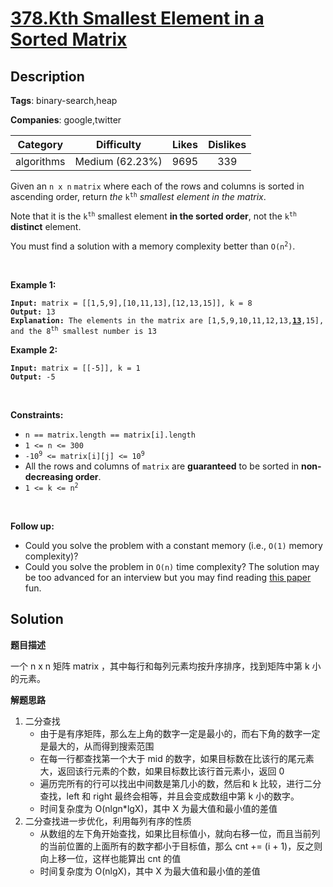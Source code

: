 # [378.Kth Smallest Element in a Sorted Matrix](https://leetcode.com/problems/kth-smallest-element-in-a-sorted-matrix/description/)

## Description

**Tags**: binary-search,heap

**Companies**: google,twitter

| Category | Difficulty | Likes | Dislikes |
| :------: | :--------: | :---: | :------: |
| algorithms | Medium (62.23%) | 9695 | 339 |

<p>Given an <code>n x n</code> <code>matrix</code> where each of the rows and columns is sorted in ascending order, return <em>the</em> <code>k<sup>th</sup></code> <em>smallest element in the matrix</em>.</p>
<p>Note that it is the <code>k<sup>th</sup></code> smallest element <strong>in the sorted order</strong>, not the <code>k<sup>th</sup></code> <strong>distinct</strong> element.</p>
<p>You must find a solution with a memory complexity better than <code>O(n<sup>2</sup>)</code>.</p>
<p>&nbsp;</p>
<p><strong class="example">Example 1:</strong></p>
<pre><code><strong>Input:</strong> matrix = [[1,5,9],[10,11,13],[12,13,15]], k = 8
<strong>Output:</strong> 13
<strong>Explanation:</strong> The elements in the matrix are [1,5,9,10,11,12,13,<u><strong>13</strong></u>,15], and the 8<sup>th</sup> smallest number is 13</code></pre>
<p><strong class="example">Example 2:</strong></p>
<pre><code><strong>Input:</strong> matrix = [[-5]], k = 1
<strong>Output:</strong> -5</code></pre>
<p>&nbsp;</p>
<p><strong>Constraints:</strong></p>
<ul>
  <li><code>n == matrix.length == matrix[i].length</code></li>
  <li><code>1 &lt;= n &lt;= 300</code></li>
  <li><code>-10<sup>9</sup> &lt;= matrix[i][j] &lt;= 10<sup>9</sup></code></li>
  <li>All the rows and columns of <code>matrix</code> are <strong>guaranteed</strong> to be sorted in <strong>non-decreasing order</strong>.</li>
  <li><code>1 &lt;= k &lt;= n<sup>2</sup></code></li>
</ul>
<p>&nbsp;</p>
<p><strong>Follow up:</strong></p>
<ul>
  <li>Could you solve the problem with a constant memory (i.e., <code>O(1)</code> memory complexity)?</li>
  <li>Could you solve the problem in <code>O(n)</code> time complexity? The solution may be too advanced for an interview but you may find reading <a href="http://www.cse.yorku.ca/~andy/pubs/X+Y.pdf" target="_blank">this paper</a> fun.</li>
</ul>

## Solution

**题目描述**

一个 n x n 矩阵 matrix ，其中每行和每列元素均按升序排序，找到矩阵中第 k 小的元素。

**解题思路**

1. 二分查找
   - 由于是有序矩阵，那么左上角的数字一定是最小的，而右下角的数字一定是最大的，从而得到搜索范围
   - 在每一行都查找第一个大于 mid 的数字，如果目标数在比该行的尾元素大，返回该行元素的个数，如果目标数比该行首元素小，返回 0
   - 遍历完所有的行可以找出中间数是第几小的数，然后和 k 比较，进行二分查找，left 和 right 最终会相等，并且会变成数组中第 k 小的数字。
   - 时间复杂度为 O(nlgn*lgX)，其中 X 为最大值和最小值的差值
2. 二分查找进一步优化，利用每列有序的性质
   - 从数组的左下角开始查找，如果比目标值小，就向右移一位，而且当前列的当前位置的上面所有的数字都小于目标值，那么 cnt += (i + 1)，反之则向上移一位，这样也能算出 cnt 的值
   - 时间复杂度为 O(nlgX)，其中 X 为最大值和最小值的差值

